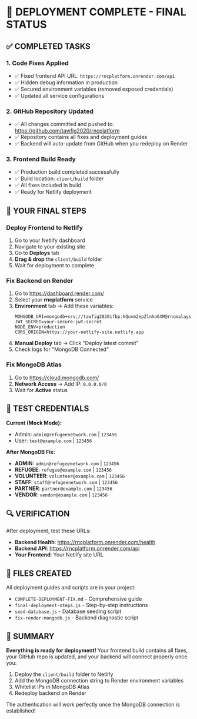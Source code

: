 # 🚀 DEPLOYMENT COMPLETE - FINAL STATUS

## ✅ COMPLETED TASKS

### 1. **Code Fixes Applied**
- ✅ Fixed frontend API URL: `https://rncplatform.onrender.com/api`
- ✅ Hidden debug information in production
- ✅ Secured environment variables (removed exposed credentials)
- ✅ Updated all service configurations

### 2. **GitHub Repository Updated**
- ✅ All changes committed and pushed to: https://github.com/tawfig2020/rncplatform
- ✅ Repository contains all fixes and deployment guides
- ✅ Backend will auto-update from GitHub when you redeploy on Render

### 3. **Frontend Build Ready**
- ✅ Production build completed successfully
- ✅ Build location: `client/build` folder
- ✅ All fixes included in build
- ✅ Ready for Netlify deployment

## 🎯 YOUR FINAL STEPS

### **Deploy Frontend to Netlify**
1. Go to your Netlify dashboard
2. Navigate to your existing site
3. Go to **Deploys** tab
4. **Drag & drop** the `client/build` folder
5. Wait for deployment to complete

### **Fix Backend on Render**
1. Go to https://dashboard.render.com/
2. Select your **rncplatform** service
3. **Environment** tab → Add these variables:
   ```
   MONGODB_URI=mongodb+srv://tawfig2020ifbp:kQuvm2epZlnho6XM@rncmalaysia.dfz2nfi.mongodb.net/
   JWT_SECRET=your-secure-jwt-secret
   NODE_ENV=production
   CORS_ORIGIN=https://your-netlify-site.netlify.app
   ```
4. **Manual Deploy** tab → Click "Deploy latest commit"
5. Check logs for "MongoDB Connected"

### **Fix MongoDB Atlas**
1. Go to https://cloud.mongodb.com/
2. **Network Access** → Add IP: `0.0.0.0/0`
3. Wait for **Active** status

## 🧪 TEST CREDENTIALS

**Current (Mock Mode):**
- Admin: `admin@refugeenetwork.com` | `123456`
- User: `test@example.com` | `123456`

**After MongoDB Fix:**
- **ADMIN**: `admin@refugeenetwork.com` | `123456`
- **REFUGEE**: `refugee@example.com` | `123456`
- **VOLUNTEER**: `volunteer@example.com` | `123456`
- **STAFF**: `staff@refugeenetwork.com` | `123456`
- **PARTNER**: `partner@example.com` | `123456`
- **VENDOR**: `vendor@example.com` | `123456`

## 🔍 VERIFICATION

After deployment, test these URLs:
- **Backend Health**: https://rncplatform.onrender.com/health
- **Backend API**: https://rncplatform.onrender.com/api
- **Your Frontend**: Your Netlify site URL

## 📁 FILES CREATED

All deployment guides and scripts are in your project:
- `COMPLETE-DEPLOYMENT-FIX.md` - Comprehensive guide
- `final-deployment-steps.js` - Step-by-step instructions
- `seed-database.js` - Database seeding script
- `fix-render-mongodb.js` - Backend diagnostic script

## 🎉 SUMMARY

**Everything is ready for deployment!** Your frontend build contains all fixes, your GitHub repo is updated, and your backend will connect properly once you:

1. Deploy the `client/build` folder to Netlify
2. Add the MongoDB connection string to Render environment variables
3. Whitelist IPs in MongoDB Atlas
4. Redeploy backend on Render

The authentication will work perfectly once the MongoDB connection is established!
